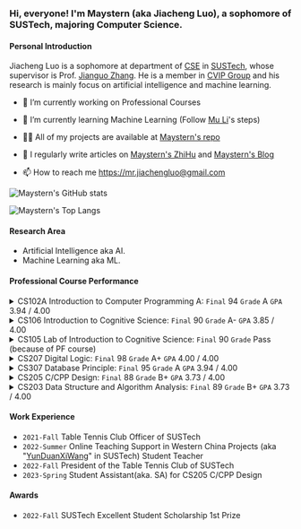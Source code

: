 ### Hi, everyone! I'm Maystern (aka Jiacheng Luo), a sophomore of SUSTech, majoring Computer Science.

#### Personal Introduction
Jiacheng Luo is a sophomore at department of [CSE](https://cse.sustech.edu.cn/) in [SUSTech](https://sustech.edu.cn/en/), whose supervisor is Prof. [Jianguo Zhang](https://www.sustech.edu.cn/zh/faculties/zhangjianguo.html). He is a member in [CVIP Group](https://faculty.sustech.edu.cn/zhangjg) and his research is mainly focus on artificial intelligence and machine learning.

- 🔭 I’m currently working on Professional Courses

- 🌱 I’m currently learning Machine Learning (Follow [Mu Li](https://space.bilibili.com/1567748478)'s steps)

- 👨‍💻 All of my projects are available at [Maystern's repo](https://github.com/Maystern?tab=repositories)

- 📝 I regularly write articles on [Maystern's ZhiHu](https://www.zhihu.com/people/hhh-40-88-74) and [Maystern's Blog](https://maystern.github.io)

- 📫 How to reach me https://mr.jiachengluo@gmail.com

![Maystern's GitHub stats](https://github-readme-stats.vercel.app/api?username=Maystern&show_icons=true&count_private=true)

![Maystern's Top Langs](https://github-readme-stats.vercel.app/api/top-langs/?username=Maystern&layout=compact)

#### Research Area

- Artificial Intelligence aka AI.
- Machine Learning aka ML.

#### Professional Course Performance

<details>
  <summary>CS102A Introduction to Computer Programming A: <code>Final</code> 94  <code>Grade</code> A  <code>GPA</code> 3.94 / 4.00 </summary>
  <p><ul>
<li><code>Attendence</code> 8 / 10</li>
<li><code>Assignment</code> 530 / 500 (30 / 30 bonus for excellent bonus-exercise performance)</li>
<li><code>Project: Othello</code> 110 / 100 (10 / 10 bonus for excellent lecture performance)</li>
<li><code>Exam</code> 79 / 100</li>
<li><code>Final</code> 94  <code>Grade</code> A  <code>GPA</code> 3.94 / 4.00</li>
</ul>
</li>
</ul>
</p>
</details>

<details>
  <summary>CS106 Introduction to Cognitive Science: <code>Final</code> 90  <code>Grade</code> A-  <code>GPA</code> 3.85 / 4.00 </summary>
  <p><ul>
<li><code>Class Performance</code> 8 / 10</li>
<li><code>Course Frontier Discussion Report</code> 17 / 20</li>
<li><code>Project: Peer Learning Survey</code> 47 / 50</li>
<li><code>Final Exam：Take Home Essay</code>  18 / 20</li>
<li><code>Final</code> 90  <code>Grade</code> A-  <code>GPA</code> 3.85 / 4.00</li>
</ul>
</p>
</details>
<details>
  <summary>CS105 Lab of Introduction to Cognitive Science: <code>Final</code> 90  <code>Grade</code> Pass (because of PF course)</summary>
  <p><ul>
<li><code>Attendance</code> 17 / 20</li>
<li><code>Homework</code> 26 / 30</li>
<li><code>Project: Peer Learning Survey</code> 47 / 50</li>
<li><code>Final</code> 90  <code>Grade</code> Pass (because of PF course)</li>
</ul>
</p>
</details>
<details>
  <summary> CS207 Digital Logic: <code>Final</code> 98  <code>Grade</code> A+ <code>GPA</code> 4.00 / 4.00 </summary>
  <p><ul>
<li><code>Attendance in Labs</code> 5 / 5, <code>Attendance in Lectures</code> 5 / 5</li>
<li><code>Assignment</code> 99.75 / 100</li>
<li><code>Project: A Real Car</code> 27 / 20 (8 / 8 bonus for excellent performance)</li>
<li><code>Mid-Exam</code> 69.5 / 100</li>
<li><code>Final-Exam</code> 83 / 100</li>
<li><code>Final</code> 98  <code>Grade</code> A+ <code>GPA</code> 4.00 / 4.00</li>
</ul>
</p>
</details>

<details>
  <summary>CS307 Database Principle: <code>Final</code> 95  <code>Grade</code> A <code>GPA</code> 3.94 / 4.00 </summary>
  <p><ul>
<li><code>Attendance</code> 10 / 10</li>
<li><code>Assignment</code> 100 / 100</li>
<li><code>Project: SUSTC</code> 103 / 100 (no bonus here)</li>
<li><code>Exam</code> 82 / 100</li>
<li><code>Final</code> 95  <code>Grade</code> A <code>GPA</code> 3.94 / 4.00</li>
</ul>
</p>
</details>


<details>
  <summary>CS205 C/CPP Design: <code>Final</code> 88  <code>Grade</code> B+ <code>GPA</code> 3.73 / 4.00 </summary>
  <p><ul>
<li><code>Lecture Exercise</code> 98.3 / 100</li>
<li><code>Lab Exercise</code> 100 / 100</li>
<li><code>Project: Average score of 5 Projects</code> 92.6 / 100</li>
<li><code>Exam</code> 70 / 100</li>
<li><code>Final</code> 88  <code>Grade</code> B+ <code>GPA</code> 3.73 / 4.00</li>
</ul>
</p>
</details>
<details>
  <summary>CS203 Data Structure and Algorithm Analysis: <code>Final</code> 89  <code>Grade</code> B+ <code>GPA</code> 3.73 / 4.00 </summary>
  <p><ul>
<li><code>Attendance</code> 100 / 100</li>
<li><code>Lab Exercise</code> 100 / 100</li>
<li><code>Quiz1</code> 59 / 100</li>
<li><code>Quiz2</code> 100 / 100</li>
<li><code>Mid-Exam</code> 85 / 100</li>
<li><code>Final-Exam</code> 80 / 100</li>
<li><code>Bonus</code> +2</li>
<li><code>Final</code> 89  <code>Grade</code> B+ <code>GPA</code> 3.73 / 4.00</li>
</ul>
</p>
</details>



<!--
这是一段
多行注释。
- CS102A Introduction to Computer Programming A
  - `Attendence` 8 / 10
  - `Assignment` 530 / 500 (30 / 30 bonus for excellent bonus-exercise performance)
  - `Project: Othello` 110 / 100 (10 / 10 bonus for excellent lecture performance)
  - `Exam` 79 / 100
  - `Final` 94  `Grade` A  `GPA` 3.94 / 4.00
- CS106 Introduction to Cognitive Science
  - `Class Performance` 8 / 10
  - `Course Frontier Discussion Report` 17 / 20
  - `Project: Peer Learning Survey` 47 / 50
  - `Final Exam：Take Home Essay`  18 / 20
  - `Final` 90  `Grade` A-  `GPA` 3.85 / 4.00
- CS105 Lab of Introduction to Cognitive Science
  - `Attendance` 17 / 20
  - `Homework` 26 / 30
  - `Project: Peer Learning Survey` 47 / 50
  - `Final` 90  `Grade` Pass (because of PF course)
- CS207 Digital Logic
  - `Attendance in Labs` 5 / 5, `Attendance in Lectures` 5 / 5
  - `Assignment` 99.75 / 100
  - `Project: A Real Car` 27 / 20 (8 / 8 bonus for excellent performance)
  - `Mid-Exam` 69.5 / 100
  - `Final-Exam` 83 / 100
  - `Final` 98  `Grade` A+ `GPA` 4.00 / 4.00
- CS307 Database Principle
  - `Attendance` 10 / 10
  - `Assignment` 100 / 100
  - `Project: SUSTC` 103 / 100 (no bonus here)
  - `Exam` 82 / 100
  - `Final` 95  `Grade` A `GPA` 3.94 / 4.00
- CS205 C/CPP Design
  - `Lecture Exercise` 98.3 / 100
  - `Lab Exercise` 100 / 100
  - `Project: Average score of 5 Projects` 92.6 / 100
  - `Exam` 70 / 100
  - `Final` 88  `Grade` B+ `GPA` 3.73 / 4.00
 - CS203 Data Structure and Algorithm Analysis
  - `Attendance` 100 / 100
  - `Lab Exercise` 100 / 100
  - `Quiz1` 59 / 100
  - `Quiz2` 100 / 100
  - `Mid-Exam` 85 / 100
  - `Final-Exam` 80 / 100
  - `Bonus` +2
  - `Final` 89  `Grade` B+ `GPA` 3.73 / 4.00
-->
#### Work Experience
- `2021-Fall` Table Tennis Club Officer of SUSTech
- `2022-Summer` Online Teaching Support in Western China Projects (aka "[YunDuanXiWang](https://space.bilibili.com/1142024190)" in SUSTech) Student Teacher 
- `2022-Fall` President of the Table Tennis Club of SUSTech
- `2023-Spring` Student Assistant(aka. SA) for CS205 C/CPP Design
#### Awards
- `2022-Fall` SUSTech Excellent Student Scholarship 1st Prize 
